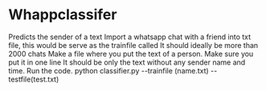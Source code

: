 # Whappclassifer
Predicts the sender of a text
Import a whatsapp chat with a friend into txt file, this would be serve as the trainfile called 
It should ideally be more than 2000 chats
Make a file where you put the text of a person.
Make sure you put it in one line
It should be only the text without any sender name and time.
Run the code.
python classifier.py --trainfile (name.txt) --testfile(test.txt)
